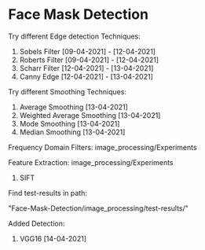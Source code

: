 # Face Mask Detection

Try different Edge detection Techniques:
 
1. Sobels Filter [09-04-2021] - [12-04-2021]
2. Roberts Filter [09-04-2021] - [12-04-2021]
3. Scharr Filter [12-04-2021] - [13-04-2021]
4. Canny Edge [12-04-2021] - [13-04-2021]

Try different Smoothing Techniques:

1. Average Smoothing [13-04-2021]
2. Weighted Average Smoothing [13-04-2021]
3. Mode Smoothing [13-04-2021]
4. Median Smoothing [13-04-2021]

Frequency Domain Filters:
image_processing/Experiments


Feature Extraction:
image_processing/Experiments

1. SIFT

Find test-results in path:

"Face-Mask-Detection/image_processing/test-results/"

Added Detection:
1. VGG16 [14-04-2021]



